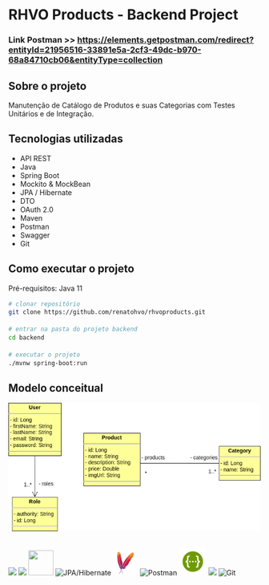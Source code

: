 # RHVO Products - Backend Project

### Link Postman >> <https://elements.getpostman.com/redirect?entityId=21956516-33891e5a-2cf3-49dc-b970-68a84710cb06&entityType=collection>

## Sobre o projeto

Manutenção de Catálogo de Produtos e suas Categorias com
Testes Unitários e de Integração.

## Tecnologias utilizadas

- API REST
- Java
- Spring Boot
- Mockito & MockBean
- JPA / Hibernate
- DTO
- OAuth 2.0
- Maven
- Postman
- Swagger
- Git

## Como executar o projeto

Pré-requisitos: Java 11

```bash
# clonar repositório
git clone https://github.com/renatohvo/rhvoproducts.git

# entrar na pasta do projeto backend
cd backend

# executar o projeto
./mvnw spring-boot:run
```

## Modelo conceitual
![Modelo Conceitual](https://github.com/renatohvo/assets/raw/main/rhvoproducts/modeloconceitual-rhvoproducts.png)

## 

<div display: inline-block>
    <img src="https://cdn.jsdelivr.net/gh/devicons/devicon/icons/java/java-original.svg" width="50" heigth="50" />
    <img src="https://cdn.jsdelivr.net/gh/devicons/devicon/icons/spring/spring-original.svg" width="50" heigth="50" />
    <img src="https://junit.org/junit5/assets/img/junit5-logo.png" width="50" height="50">
    <img src="https://www.vectorlogo.zone/logos/hibernate/hibernate-icon.svg" alt="JPA/Hibernate" width="50" heigth="50" />
    <img src="https://raw.githubusercontent.com/vscode-icons/vscode-icons/63a4a33b35b50d243716d03b95a955e49db97662/icons/file_type_maven.svg" alt="Maven" width="50" heigth="50" />
    <img src="https://www.vectorlogo.zone/logos/getpostman/getpostman-icon.svg" alt="Postman" width="50" height="50"/>
    <img src="https://raw.githubusercontent.com/vscode-icons/vscode-icons/63a4a33b35b50d243716d03b95a955e49db97662/icons/file_type_swagger.svg" alt="Swagger" alt="Swagger" width="55" heigth="55" />
    <img src="https://cdn.jsdelivr.net/gh/devicons/devicon/icons/postgresql/postgresql-original.svg" width="50" heigth="50" />
    <img src="https://cdn.jsdelivr.net/gh/devicons/devicon/icons/git/git-plain.svg" alt="Git" width="50" heigth="50" />
</div>
